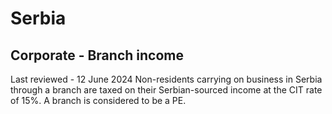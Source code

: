 # Serbia
## Corporate - Branch income
Last reviewed - 12 June 2024
Non-residents carrying on business in Serbia through a branch are taxed on their Serbian-sourced income at the CIT rate of 15%. A branch is considered to be a PE.
